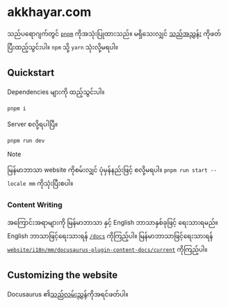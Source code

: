 # akkhayar.com

သည်ပရောဂျက်တွင် [`pnpm`](https://pnpm.io/) ကိုအသုံးပြုထားသည်။ မရှိသေးလျှင် [သည်အညွှန်း](https://pnpm.io/installation) ကိုဖတ်ပြီးထည့်သွင်းပါ။
 `npm` သို့ `yarn` သုံးလို့မရပါ။

## Quickstart

Dependencies များကို ထည့်သွင်းပါ။

```bash
pnpm i
```

Server စလို့ရပါပြီ။

```bash
pnpm run dev
```

> [!NOTE]
> မြန်မာဘာသာ website ကိုစမ်းလျှင် ပုံမှန်နည်းဖြင့် စလို့မရပါ။ `pnpm run start --locale mm` ကိုသုံးပြီးစပါ။

### Content Writing

အကြောင်းအရာများကို မြန်မာဘာသာ နှင့် English ဘာသာနှစ်ခုဖြင့် ရေးသားရမည်။ English ဘာသာဖြင့်ရေးသားရန် [`/docs`](./docs) ကိုကြည့်ပါ။ မြန်မာဘာသာဖြင့်ရေးသားရန် [`website/i18n/mm/docusaurus-plugin-content-docs/current`](./website/i18n/mm/docusaurus-plugin-content-docs/current) ကိုကြည့်ပါ။


## Customizing the website

Docusaurus ၏[သည်လမ်းညွှန်](https://docusaurus.io/docs/swizzling)ကိုအရင်ဖတ်ပါ။